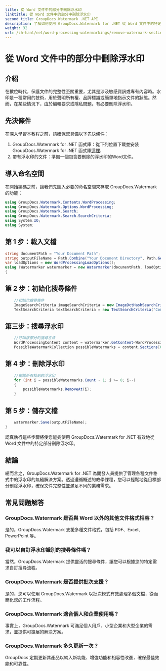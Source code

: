 ```yaml
---
title: 從 Word 文件中的部分中刪除浮水印
linktitle: 從 Word 文件中的部分中刪除浮水印
second_title: GroupDocs.Watermark .NET API
description: 了解如何使用 GroupDocs.Watermark for .NET 從 Word 文件中的特定部分刪除浮水印。此處提供綜合教程。
weight: 32
url: /zh-hant/net/word-processing-watermarkings/remove-watermark-section-word-docs/
---
```


# 從 Word 文件中的部分中刪除浮水印

## 介紹
在數位時代，保護文件的完整性至關重要，尤其是涉及敏感資訊或專有內容時。水印是一種常用的技術，用於聲明所有權、品牌標識或簡單地指示文件的狀態。然而，在某些情況下，由於編輯要求或隱私問題，有必要刪除浮水印。
## 先決條件
在深入學習本教程之前，請確保您具備以下先決條件：
1.  GroupDocs.Watermark for .NET 函式庫：從下列位置下載並安裝 GroupDocs.Watermark for .NET 函式庫[這裡](https://releases.groupdocs.com/Watermark/net/).
2. 帶有浮水印的文件：準備一個包含要刪除的浮水印的Word文件。

## 導入命名空間
在開始編碼之前，讓我們先匯入必要的命名空間來存取 GroupDocs.Watermark 的功能：
```csharp
using GroupDocs.Watermark.Contents.WordProcessing;
using GroupDocs.Watermark.Options.WordProcessing;
using GroupDocs.Watermark.Search;
using GroupDocs.Watermark.Search.SearchCriteria;
using System.IO;
using System;
```
## 第 1 步：載入文檔
```csharp
string documentPath = "Your Document Path";
string outputFileName = Path.Combine("Your Document Directory", Path.GetFileName(documentPath));
var loadOptions = new WordProcessingLoadOptions();
using (Watermarker watermarker = new Watermarker(documentPath, loadOptions))
{
```
## 第 2 步：初始化搜尋條件
```csharp
    //初始化搜尋條件
    ImageSearchCriteria imageSearchCriteria = new ImageDctHashSearchCriteria(Constants.LogoPng);
    TextSearchCriteria textSearchCriteria = new TextSearchCriteria("Company Name");
```
## 第三步：搜尋浮水印
```csharp
    //呼叫該部分的搜尋方法
    WordProcessingContent content = watermarker.GetContent<WordProcessingContent>();
    PossibleWatermarkCollection possibleWatermarks = content.Sections[0].Search(textSearchCriteria.Or(imageSearchCriteria));
```
## 第 4 步：刪除浮水印
```csharp
    //刪除所有找到的浮水印
    for (int i = possibleWatermarks.Count - 1; i >= 0; i--)
    {
        possibleWatermarks.RemoveAt(i);
    }
```
## 第 5 步：儲存文檔
```csharp
    watermarker.Save(outputFileName);
}
```
認真執行這些步驟將使您能夠使用 GroupDocs.Watermark for .NET 有效地從 Word 文件中的特定部分刪除浮水印。

## 結論
總而言之，GroupDocs.Watermark for .NET 為開發人員提供了管理各種文件格式中的浮水印的無縫解決方案。透過遵循概述的教學課程，您可以輕鬆地從目標部分刪除浮水印，確保文件完整性並滿足不同的業務需求。
## 常見問題解答
### GroupDocs.Watermark 是否與 Word 以外的其他文件格式相容？
是的，GroupDocs.Watermark 支援多種文件格式，包括 PDF、Excel、PowerPoint 等。
### 我可以自訂浮水印識別的搜尋條件嗎？
當然，GroupDocs.Watermark 提供靈活的搜尋條件，讓您可以根據您的特定需求自訂搜尋流程。
### GroupDocs.Watermark 是否提供批次支援？
是的，您可以使用 GroupDocs.Watermark 以批次模式有效處理多個文檔，從而簡化您的工作流程。
### GroupDocs.Watermark 適合個人和企業使用嗎？
事實上，GroupDocs.Watermark 可滿足個人用戶、小型企業和大型企業的需求，並提供可擴展的解決方案。
### GroupDocs.Watermark 多久更新一次？
GroupDocs 定期更新其產品以納入新功能、增強功能和相容性改進，確保最佳效能和可靠性。